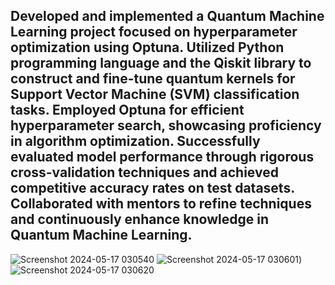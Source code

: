 ## Developed and implemented a Quantum Machine Learning project focused on hyperparameter optimization using Optuna. Utilized Python programming language and the Qiskit library to construct and fine-tune quantum kernels for Support Vector Machine (SVM) classification tasks. Employed Optuna for efficient hyperparameter search, showcasing proficiency in algorithm optimization. Successfully evaluated model performance through rigorous cross-validation techniques and achieved competitive accuracy rates on test datasets. Collaborated with mentors to refine techniques and continuously enhance knowledge in Quantum Machine Learning.

![Screenshot 2024-05-17 030540](https://github.com/AbdoMostafa2052000/Quantum-Support-Vector-Machine-Q_SVM-/assets/66859807/a206a894-a6a7-4fa6-899e-2d1d70b17143)
![Screenshot 2024-05-17 030601](https://github.com/AbdoMostafa2052000/Quantum-Support-Vector-Machine-Q_SVM-/assets/66859807/22acb542-b451-44df-93ed-98d1ed552e7d))
![Screenshot 2024-05-17 030620](https://github.com/AbdoMostafa2052000/Quantum-Support-Vector-Machine-Q_SVM-/assets/66859807/1d1565d6-55ee-4d65-9f51-ea71342717bc)





